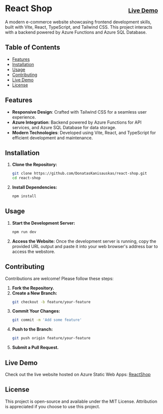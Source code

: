 <h1>React Shop <a href="https://salmon-ground-0a10f7303.5.azurestaticapps.net" style="float:right; font-size: 1.2rem; line-height: 2.5;">Live Demo</a></h1>

A modern e-commerce website showcasing frontend development skills, built with Vite, React, TypeScript, and Tailwind CSS. This project interacts with a backend powered by Azure Functions and Azure SQL Database.

## Table of Contents

- [Features](#features)
- [Installation](#installation)
- [Usage](#usage)
- [Contributing](#contributing)
- [Live Demo](#live-demo)
- [License](#license)

## Features

- **Responsive Design**: Crafted with Tailwind CSS for a seamless user experience.
- **Azure Integration**: Backend powered by Azure Functions for API services, and Azure SQL Database for data storage.
- **Modern Technologies**: Developed using Vite, React, and TypeScript for efficient development and maintenance.

## Installation

1. **Clone the Repository:**

   ```bash
   git clone https://github.com/DonatasKanisauskas/react-shop.git
   cd react-shop
   ```

2. **Install Dependencies:**
   ```bash
   npm install
   ```

## Usage

1. **Start the Development Server:**

   ```bash
   npm run dev
   ```

2. **Access the Website:**
   Once the development server is running, copy the provided URL output and paste it into your web browser's address bar to access the webstore.

## Contributing

Contributions are welcome! Please follow these steps:

1. **Fork the Repository.**
2. **Create a New Branch:**
   ```bash
   git checkout -b feature/your-feature
   ```
3. **Commit Your Changes:**
   ```bash
   git commit -m 'Add some feature'
   ```
4. **Push to the Branch:**
   ```bash
   git push origin feature/your-feature
   ```
5. **Submit a Pull Request.**

## Live Demo

Check out the live website hosted on Azure Static Web Apps: [ReactShop](https://salmon-ground-0a10f7303.5.azurestaticapps.net)

## License

This project is open-source and available under the MIT License. Attribution is appreciated if you choose to use this project.
